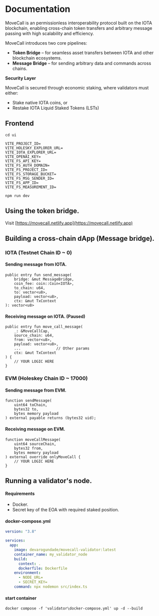 # Documentation

MoveCall is an permissionless interoperability protocol built on the IOTA blockchain, enabling cross-chain token transfers and arbitrary message passing with high scalability and efficiency. 

MoveCall introduces two core pipelines:
- **Token Bridge** – for seamless asset transfers between IOTA and other blockchain ecosystems.
- **Message Bridge** – for sending arbitrary data and commands across chains.

**Security Layer**

MoveCall is secured through economic staking, where validators must either:
- Stake native IOTA coins, or
- Restake IOTA Liquid Staked Tokens (LSTs)

## Frontend

```
cd ui
```

```env
VITE_PROJECT_ID=
VITE_HOLESKY_EXPLORER_URL=
VITE_IOTA_EXPLORER_URL=
VITE_OPENAI_KEY=
VITE_FS_API_KEY=
VITE_FS_AUTH_DOMAIN=
VITE_FS_PROJECT_ID=
VITE_FS_STORAGE_BUCKET=
VITE_FS_MSG_SENDER_ID=
VITE_FS_APP_ID=
VITE_FS_MEASUREMENT_ID=
```

```
npm run dev
```

## Using the token bridge.

Visit [https://movecall.netlify.app](https://movecall.netlify.app)

## Building a cross-chain dApp (Message bridge).

### IOTA (Testnet Chain ID ~ 0)

#### Sending message from IOTA.

```move
public entry fun send_message(
    bridge: &mut MessageBridge,
    coin_fee: coin::Coin<IOTA>,
    to_chain: u64,
    to: vector<u8>,
    payload: vector<u8>,
    ctx: &mut TxContext
): vector<u8>
```

#### Receiving message on IOTA. (Paused)

```move
public entry fun move_call_message(
    _: &MoveCallCap,
    source_chain: u64,
    from: vector<u8>,
    payload: vector<u8>,
    ...                // Other params
    ctx: &mut TxContext
) {
    // YOUR LOGIC HERE
}
```

### EVM (Holeskey Chain ID ~ 17000)

#### Sending message from EVM.

```solidity
function sendMessage(
    uint64 toChain,
    bytes32 to,
    bytes memory payload
) external payable returns (bytes32 uid);
```

#### Receiving message on EVM.

```solidity
function moveCallMessage(
    uint64 sourceChain,
    bytes32 from,
    bytes memory payload
) external override onlyMoveCall {
    // YOUR LOGIC HERE
}
```

## Running a validator's node.

#### Requirements

- Docker.
- Secret key of the EOA with required staked position.

#### docker-compose.yml

```yml
version: "3.8"

services:
  app:
    image: devarogundade/movecall-validator:latest
    container_name: my_validator_node
    build:
      context: .
      dockerfile: Dockerfile
    environment:
      - NODE_URL=
      - SECRET_KEY=
    command: npx nodemon src/index.ts
```

#### start container

```
docker compose -f 'validator\docker-compose.yml' up -d --build
```
